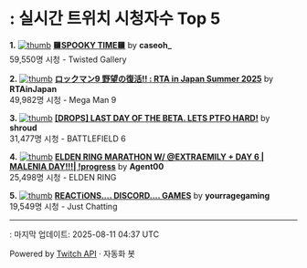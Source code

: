 # : 실시간 트위치 시청자수 Top 5

**1.** [![thumb](https://static-cdn.jtvnw.net/previews-ttv/live_user_caseoh_-320x180.jpg)](https://twitch.tv/caseoh_)
**[🟨SPOOKY TIME🟨](https://twitch.tv/caseoh_)** by **caseoh_**<br>59,550명 시청  - Twisted Gallery

**2.** [![thumb](https://static-cdn.jtvnw.net/previews-ttv/live_user_rtainjapan-320x180.jpg)](https://twitch.tv/RTAinJapan)
**[ロックマン9 野望の復活!! : RTA in Japan Summer 2025](https://twitch.tv/RTAinJapan)** by **RTAinJapan**<br>49,982명 시청  - Mega Man 9

**3.** [![thumb](https://static-cdn.jtvnw.net/previews-ttv/live_user_shroud-320x180.jpg)](https://twitch.tv/shroud)
**[[DROPS] LAST DAY OF THE BETA. LETS PTFO HARD!](https://twitch.tv/shroud)** by **shroud**<br>31,477명 시청  - BATTLEFIELD 6

**4.** [![thumb](https://static-cdn.jtvnw.net/previews-ttv/live_user_agent00-320x180.jpg)](https://twitch.tv/Agent00)
**[ELDEN RING MARATHON W/ @EXTRAEMILY + DAY 6 | MALENIA DAY!!!| !progress](https://twitch.tv/Agent00)** by **Agent00**<br>25,498명 시청  - ELDEN RING

**5.** [![thumb](https://static-cdn.jtvnw.net/previews-ttv/live_user_yourragegaming-320x180.jpg)](https://twitch.tv/yourragegaming)
**[REACTiONS.... DISCORD.... GAMES](https://twitch.tv/yourragegaming)** by **yourragegaming**<br>19,549명 시청  - Just Chatting


---
: 마지막 업데이트: 2025-08-11 04:37 UTC

Powered by [Twitch API](https://dev.twitch.tv/docs/api/reference) · 자동화 봇